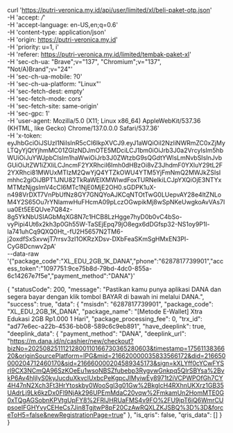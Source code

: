 curl 'https://putri-veronica.my.id/api/user/limited/xl/beli-paket-otp.json' \
  -H 'accept: */*' \
  -H 'accept-language: en-US,en;q=0.6' \
  -H 'content-type: application/json' \
  -H 'origin: https://putri-veronica.my.id' \
  -H 'priority: u=1, i' \
  -H 'referer: https://putri-veronica.my.id/limited/tembak-paket-xl' \
  -H 'sec-ch-ua: "Brave";v="137", "Chromium";v="137", "Not/A)Brand";v="24"' \
  -H 'sec-ch-ua-mobile: ?0' \
  -H 'sec-ch-ua-platform: "Linux"' \
  -H 'sec-fetch-dest: empty' \
  -H 'sec-fetch-mode: cors' \
  -H 'sec-fetch-site: same-origin' \
  -H 'sec-gpc: 1' \
  -H 'user-agent: Mozilla/5.0 (X11; Linux x86_64) AppleWebKit/537.36 (KHTML, like Gecko) Chrome/137.0.0.0 Safari/537.36' \
  -H 'x-token: eyJhbGciOiJSUzI1NiIsInR5cCI6IkpXVCJ9.eyJ1aWQiOiI2NzliNWRmZC0xZjMyLTQyYjQtYjhmMC01ZGIzNDJmOTE5MDciLCJ1bm0iOiJrb3J0a2VrcyIsIm5hbWUiOiJuYWJpbCIsIm1haWwiOiJrb3J0ZWtzbG9sQGdtYWlsLmNvbSIsInJvbGUiOiJtZW1iZXIiLCJncmF2YXRhciI6Imh0dHBzOi8vZ3JhdmF0YXIuY29tL2F2YXRhci81MWUxMTIzM2QwYjQ4YTZkOWU4YTM5YjFmNmQ2MWJkZSIsImhhc2giOiJBPT1JNU82TkRaWElXMWlwdFoxTURNelkiLCJpYXQiOjE3NTYxMTMzNjgsImV4cCI6MTc1NjE0MjE2OH0.sGDPK1uX-n498VrDXT7VnPbUfNz8GY7GNQYoAJKCqNTOtTwG0LUepvAY28e4ltZNLoM4Y2S65Ou7rYNlamwHuFHcmA09pLczOGwpikMj8wSpNKeUwgkoAvVAs7Iua0Et5EEQUve7Q84z-8g5YkNbUSIAGbMqXG8N7c1HCB8LzHgge7hyD0b0vC4bSo-vyPipi4Ut6x2kh3p0Gh55W-TaSEjEpq79jO8egx6dDGfsp32-NS1oy9P1l-la741uhCq9QXQ0Ht_-fU2H5657N2TM6-j2oxdfSxSxvwjT7rrsv3zI1OKRzXDsv-DXbFeaSKmSgHMxEN3Pl-CyG8Dcnwv2pA' \
  --data-raw '{"package_code":"XL_EDU_2GB_1K_DANA","phone":"6287817739901","access_token":"1097751:9ce75b8d-79bd-4dc0-855a-6c14267e7f5e","payment_method":"DANA"}'



{
    "statusCode": 200,
    "message": "Pastikan kamu punya aplikasi DANA dan segera bayar dengan klik tombol BAYAR di bawah ini melalui DANA.",
    "success": true,
    "data": {
        "msisdn": "6287817739901",
        "package_code": "XL_EDU_2GB_1K_DANA",
        "package_name": "[Metode E-Wallet] Xtra Edukasi 2GB Rp1.000 1 Hari",
        "package_processing_fee": 0,
        "trx_id": "ad77e6ec-a22b-4536-bb08-589c6c9eb891",
        "have_deeplink": true,
        "deeplink_data": {
            "payment_method": "DANA",
            "deeplink_url": "https://m.dana.id/n/cashier/new/checkout?bizNo=20250825111212800110166730365280603&timestamp=1756113836620&originSourcePlatform=IPG&mid=216620000035833566172&did=216650000204712460170&sid=216660000204589345173&sign=kXLYff0cYCwFYSrI9CX3NCmQA96SzKOeEu1wsoNBSZfubebp3RygvwGnkpq5QlrSBYsa%2BvkP6Av4hIjIyS0kyJucduXkvclUxbcPeKgpcJIMyiwEy8971t2iVCPWPOfGh7CY4H47nN2Xch3Ft3HrYtoskby0WooSgl3g01Gw%2BkgIcH4RXhnUKXrz1GB35UAdrLj9Lk6kzDx0Fl9NjAk296UPEmMdaC20vqw%2FmkamUn2HomMTE0G0xTQgAGSobnKPVtgUpFY8%2FRlJHRUaFMS4v9FO%2FU9jpT6iQ6WmrCUpsoeIFGHYvyCEHeCs7Jin8TgjtwP8pF20CzAwRQXLZKJSBQ%3D%3D&forceToH5=false&newRegistrationPage=true"
        },
        "is_qris": false,
        "qris_data": []
    }
}

